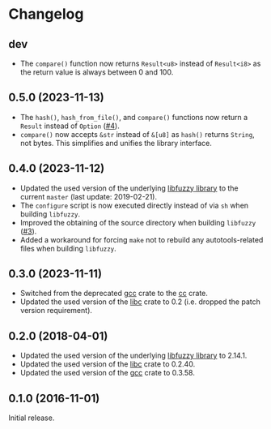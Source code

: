 # Changelog

## dev

* The `compare()` function now returns `Result<u8>` instead of `Result<i8>` as
  the return value is always between 0 and 100.

## 0.5.0 (2023-11-13)

* The `hash()`, `hash_from_file()`, and `compare()` functions now return a
  `Result` instead of `Option`
  ([#4](https://github.com/s3rvac/ssdeep-rs/issues/4)).
* `compare()` now accepts `&str` instead of `&[u8]` as `hash()` returns
  `String`, not bytes. This simplifies and unifies the library interface.

## 0.4.0 (2023-11-12)

* Updated the used version of the underlying [libfuzzy
  library](https://ssdeep-project.github.io/ssdeep/) to the current `master`
  (last update: 2019-02-21).
* The `configure` script is now executed directly instead of via `sh` when
  building `libfuzzy`.
* Improved the obtaining of the source directory when building `libfuzzy`
  ([#3](https://github.com/s3rvac/ssdeep-rs/issues/3)).
* Added a workaround for forcing `make` not to rebuild any autotools-related
  files when building `libfuzzy`.

## 0.3.0 (2023-11-11)

* Switched from the deprecated [gcc](https://crates.io/crates/gcc) crate to
  the [cc](https://crates.io/crates/cc) crate.
* Updated the used version of the [libc](https://crates.io/crates/libc) crate
  to 0.2 (i.e. dropped the patch version requirement).

## 0.2.0 (2018-04-01)

* Updated the used version of the underlying [libfuzzy
  library](https://ssdeep-project.github.io/ssdeep/) to 2.14.1.
* Updated the used version of the [libc](https://crates.io/crates/libc) crate
  to 0.2.40.
* Updated the used version of the [gcc](https://crates.io/crates/gcc) crate to
  0.3.58.

## 0.1.0 (2016-11-01)

Initial release.
